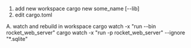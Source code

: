 1. add new workspace
   cargo new some_name [--lib]
2. edit cargo.toml

A. watch and rebuild in workspace
cargo watch -x "run --bin rocket_web_server"
cargo watch -x "run -p rocket_web_server" --ignore "\*.sqlite"
